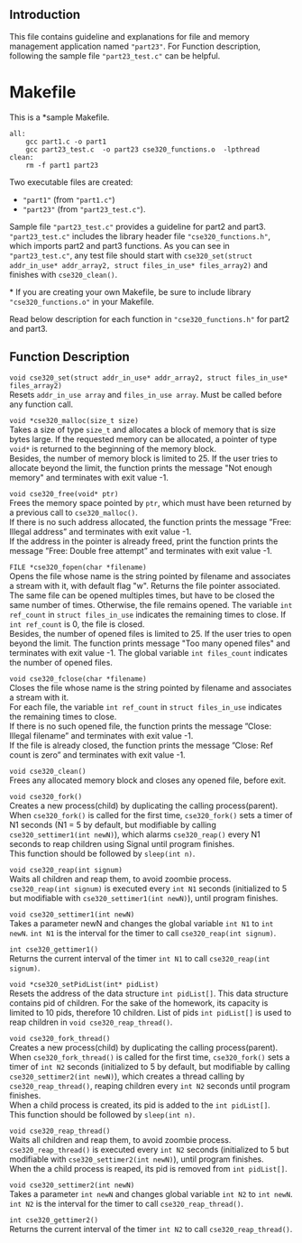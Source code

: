 
## Introduction
This file contains guideline and explanations for file and memory management application named `"part23"`. For Function description, following the sample file `"part23_test.c"` can be helpful.

# Makefile
This is a \*sample Makefile.
```
all:
	gcc part1.c -o part1	
	gcc part23_test.c  -o part23 cse320_functions.o  -lpthread
clean:
	rm -f part1 part23 

```

Two executable files are created:
-  `"part1"` (from `"part1.c"`)
-  `"part23"` (from `"part23_test.c"`).

Sample file `"part23_test.c"` provides a guideline for part2 and part3.
`"part23_test.c"` includes the library header file `"cse320_functions.h"`, which imports part2 and part3 functions. As you can see in `"part23_test.c"`, any test file should start with `cse320_set(struct addr_in_use* addr_array2, struct files_in_use* files_array2)` and finishes with `cse320_clean()`.

\* If you are creating your own Makefile, be sure to include library `"cse320_functions.o"` in your Makefile.


Read below description for each function in `"cse320_functions.h"` for part2 and part3.   


## Function Description

`void cse320_set(struct addr_in_use* addr_array2, struct files_in_use* files_array2)` <br /> 
Resets `addr_in_use array` and `files_in_use array`. Must be called before any function call. 

`void *cse320_malloc(size_t size)` <br />
Takes a size of type `size_t` and allocates a block of memory that is size bytes large. If the requested memory can be allocated, a pointer of type `void*` is returned to the beginning of the memory block.  
Besides, the number of memory block is limited to 25. If the user tries to allocate beyond the limit, the function prints the message "Not enough memory" and terminates with exit value -1. 

`void cse320_free(void* ptr)` <br />
Frees the memory space pointed by `ptr`, which must have been returned by a previous call to `cse320_malloc()`.  
If there is no such address allocated, the function prints the message ”Free: Illegal address” and terminates with exit value -1.  
If the address in the pointer is already freed, print the function prints the message ”Free: Double free attempt” and terminates with exit value -1.  

`FILE *cse320_fopen(char *filename)`<br />
Opens the file whose name is the string pointed by filename and associates a stream with it, with default flag "w". Returns the file pointer associated.  
The same file can be opened multiples times, but have to be closed the same number of times. Otherwise, the file remains opened. The variable `int ref_count` in `struct files_in_use` indicates the remaining times to close. If `int ref_count` is 0, the file is closed.   
Besides, the number of opened files is limited to 25. If the user tries to open beyond the limit. The function prints message "Too many opened files" and terminates with exit value -1. The global variable `int files_count` indicates the number of opened files.  

`void cse320_fclose(char *filename)`<br />
Closes the file whose name is the string pointed by filename and associates a stream with it.  
For each file, the variable `int ref_count` in `struct files_in_use` indicates the remaining times to close.  
If there is no such opened file, the function prints the message ”Close: Illegal filename” and terminates with exit value -1.   
If the file is already closed, the function prints the message ”Close: Ref count is zero” and terminates with exit value -1.   

`void cse320_clean()`<br />
Frees any allocated memory block and closes any opened file, before exit.  

`void cse320_fork()`<br />
Creates a new process(child) by duplicating the calling process(parent). When `cse320_fork()` is called for the first time, `cse320_fork()` sets a timer of N1 seconds (N1 = 5 by default, but modifiable by calling `cse320_settimer1(int newN)`), which alarms `cse320_reap()` every N1 seconds to reap children using Signal until program finishes.  
This function should be followed by `sleep(int n)`.  

`void cse320_reap(int signum)`<br />
Waits all children and reap them, to avoid zoombie process. `cse320_reap(int signum)` is executed every `int N1` seconds (initialized to 5 but modifiable with `cse320_settimer1(int newN)`), until program finishes.  
 
`void cse320_settimer1(int newN)`<br />
Takes a parameter newN and changes the global variable `int N1` to `int newN`. `int N1` is the interval for the timer to call `cse320_reap(int signum)`.

`int cse320_gettimer1()`<br />
Returns the current interval of the timer `int N1` to call `cse320_reap(int signum)`.

`void *cse320_setPidList(int* pidList)`<br />
Resets the address of the data structure `int pidList[]`. This data structure contains pid of children. For the sake of the homework, its capacity is limited to 10 pids, therefore 10 children. List of pids `int pidList[]` is used to reap children in `void cse320_reap_thread()`. 

`void cse320_fork_thread()`<br />
Creates a new process(child) by duplicating the calling process(parent). When `cse320_fork_thread()` is called for the first time, `cse320_fork()` sets a timer of `int N2` seconds (initialized to 5 by default, but modifiable by calling `cse320_settimer2(int newN)`), which creates a thread calling by `cse320_reap_thread()`, reaping children  every `int N2` seconds until program finishes.  
When a child process is created, its pid is added to the `int pidList[]`.  
This function should be followed by `sleep(int n)`.  

`void cse320_reap_thread()`<br />
Waits all children and reap them, to avoid zoombie process. `cse320_reap_thread()` is executed every `int N2` seconds (initialized to 5 but modifiable with `cse320_settimer2(int newN)`), until program finishes.  
When the a child process is reaped, its pid is removed from `int pidList[]`.

`void cse320_settimer2(int newN)`<br />
Takes a parameter `int newN` and changes global variable `int N2` to `int newN`. `int N2` is the interval for the timer to call `cse320_reap_thread()`.

`int cse320_gettimer2()`<br />
Returns the current interval of the timer `int N2` to call `cse320_reap_thread()`.

<br /> 

